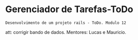# Gerenciador de Tarefas-ToDo

    Desenvolvimento de um projeto rails - ToDo. Modulo 12

att: corrigir bando de dados.
Mentores: Lucas e Mauricio.